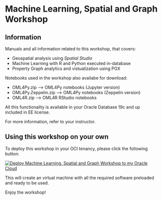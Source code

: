 
# Machine Learning, Spatial and Graph Workshop

## Information

Manuals and all information related to this workshop, that covers:

 * Geospatial analysis using *Spatial Studio*
 * Machine Learning with R and Python executed in-database
 * Property Graph analytics and vistualization using PGX

Notebooks used in the workshop also availabe for download:

 * OML4Py.zip          --> OML4Py notebooks (Jupyter version)
 * OML4Py.Zeppelin.zip --> OML4Py notebooks (Zeppelin version)
 * OML4R.zip           --> OML4R RStudio notebooks

All this functionality is available in your Oracle Database 19c and up included in EE license.

For more information, refer to your instructor.


## Using this workshop on your own

To deploy this workshop in your OCI tenancy, please click the following button:

[![Deploy Machine Learning, Spatial and Graph Workshop to my Oracle Cloud](https://oci-resourcemanager-plugin.plugins.oci.oraclecloud.com/latest/deploy-to-oracle-cloud.svg)](https://cloud.oracle.com/resourcemanager/stacks/create?zipUrl=https://github.com/OracleDataManagementSpain/ConvergedDatabase/raw/master/MLSpatialGraph/omlws.zip)

This will create an virtual machine with all the required software preloaded and ready to be used.

Enjoy the workshop!
